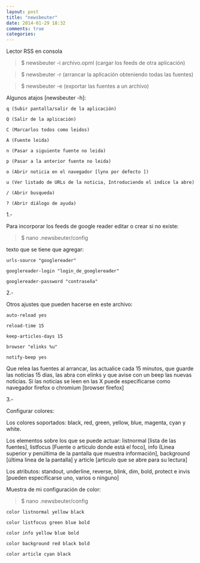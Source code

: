 ```yaml
---
layout: post
title: "newsbeuter"
date: 2014-01-29 18:32
comments: true
categories: 
---
```

Lector RSS en consola

>$ newsbeuter -i archivo.opml  (cargar los feeds de otra aplicación)

>$ newsbeuter -r (arrancar la aplicación obteniendo todas las fuentes)

>$ newsbeuter -e (exportar las fuentes a un archivo)

Algunos atajos [newsbeuter -h]:

	q (Subir pantalla/salir de la aplicación)

	Q (Salir de la aplicación)

	C (Marcarlos todos como leidos)

	A (Fuente leida)

	n (Pasar a siguiente fuente no leida)

	p (Pasar a la anterior fuente no leida)

	o (Abrir noticia en el navegador [lynx por defecto ])

	u (Ver listado de URLs de la noticia, Introduciendo el indice la abre)

	/ (Abrir busqueda)

	? (Abrir diálogo de ayuda)

1.-

Para incorporar los feeds de google reader editar o crear si no existe:

>$ nano .newsbeuter/config 

texto que se tiene que agregar:

	urls-source "googlereader" 

	googlereader-login "login_de_googlereader" 

	googlereader-password "contraseña"

2.-

Otros ajustes que pueden hacerse en este archivo:

	auto-reload yes 

	reload-time 15 

	keep-articles-days 15 

	browser "elinks %u"

	notify-beep yes

Que relea las fuentes al arrancar, las actualice cada 15 minutos, que guarde las noticias 15 dias, las abra con elinks y que avise con un beep las nuevas noticias. Si las noticias se leen en las X puede especificarse como navegador firefox o chromium [browser firefox]

3.-

Configurar colores:

Los colores soportados: black, red, green, yellow, blue, magenta, cyan y white. 

Los elementos sobre los que se puede actuar: listnormal [lista de las fuentes], listfocus [Fuente o articulo donde está el foco], info (Linea superior y penúltima de la pantalla que muestra información], background [última linea de la pantalla] y article [articulo que se abre para su lectura]

Los atributos: standout, underline, reverse, blink, dim, bold, protect e invis [pueden especificarse uno, varios o ninguno]

Muestra de mi configuración de color:

>$ nano .newsbeuter/config

	color listnormal yellow black

	color listfocus green blue bold

	color info yellow blue bold

	color background red black bold

	color article cyan black

